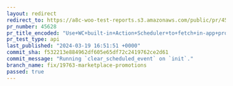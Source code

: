 ```yaml
---
layout: redirect
redirect_to: https://a8c-woo-test-reports.s3.amazonaws.com/public/pr/45628/api/index.html
pr_number: 45628
pr_title_encoded: "Use+WC+built-in+Action+Scheduler+to+fetch+in-app+promotions"
pr_test_type: api
last_published: "2024-03-19 16:51:51 +0000"
commit_sha: f532213e884962df605e65df72c2419762ce2d61
commit_message: "Running `clear_scheduled_event` on `init`."
branch_name: fix/19763-marketplace-promotions
passed: true
---
```

